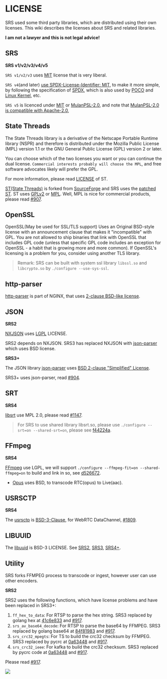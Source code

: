 # LICENSE

SRS used some third party libraries, which are distributed using their own licenses.
This wiki describes the licenses about SRS and related libraries.

**I am not a lawyer and this is not legal advice!**

## SRS

**SRS v1/v2/v3/v4/v5**

`SRS v1/v2/v3` uses [MIT](https://github.com/ossrs/srs/blob/develop/LICENSE) license that is very liberal.

`SRS v4`(and later) [use SPDX-License-Identifier: MIT](https://github.com/ossrs/srs/commit/3cd22b6e6eaf0c64834bfbcf1182270153850ad1), to make it more simple, by following the specification of [SPDX](https://spdx.org/ids/), which is also used by [POCO](https://github.com/pocoproject/poco/blob/master/LICENSE) and [Linux Kernel](https://www.kernel.org/doc/html/latest/process/license-rules.html#license-identifier-syntax), etc.

`SRS v5` is licenced under [MIT](https://github.com/ossrs/srs/blob/develop/LICENSE) or [MulanPSL-2.0](https://spdx.org/licenses/MulanPSL-2.0.html),
and note that [MulanPSL-2.0 is compatible with Apache-2.0](https://www.apache.org/legal/resolved.html#category-a),

## State Threads

The State Threads library is a derivative of the Netscape Portable Runtime library (NSPR) and therefore is distributed under the Mozilla Public License (MPL) version 1.1 or the GNU General Public License (GPL) version 2 or later.

You can choose which of the two licenses you want or you can continue the dual license. `Commercial interests probably will choose the MPL`, and free software advocates likely will prefer the GPL.

For more information, please read [LICENSE](http://state-threads.sourceforge.net/license.html) of ST.

[ST(State Threads)](https://github.com/ossrs/state-threads) is forked from [SourceForge](https://sourceforge.net/projects/state-threads/) and SRS uses the [patched ST](https://github.com/ossrs/state-threads/tree/srs). ST uses [GPLv2](https://github.com/ossrs/state-threads/blob/st-1.9/public.h#L25) or [MPL](https://github.com/ossrs/state-threads/blob/st-1.9/public.h#L2). Well, MPL is nice for commercial products, please read [#907](https://github.com/ossrs/srs/issues/907).

## OpenSSL

OpenSSL(May be used for SSL/TLS support) Uses an Original BSD-style license with an announcement clause that makes it "incompatible" with GPL. You are not allowed to ship binaries that link with OpenSSL that includes GPL code (unless that specific GPL code includes an exception for OpenSSL - a habit that is growing more and more common). If OpenSSL's licensing is a problem for you, consider using another TLS library.

> Remark: SRS can be built with system ssl library `libssl.so` and `libcrypto.so` by `./configure --use-sys-ssl`.

## http-parser

[http-parser](https://github.com/nodejs/http-parser) is part of NGINX, that uses [2-clause BSD-like license](http://nginx.org/LICENSE).

## JSON

**SRS2**

[NXJSON](https://bitbucket.org/yarosla/nxjson) uses [LGPL](https://bitbucket.org/yarosla/nxjson/src/afaf7f999a95ed68620d11073291dc82df792627/nxjson.h?at=default&fileviewer=file-view-default#nxjson.h-16) LICENSE.

SRS2 depends on NXJSON. SRS3 has replaced NXJSON with [json-parser](https://github.com/ossrs/srs/issues/904) which uses BSD license.

**SRS3+**

The JSON library [json-parser](https://github.com/udp/json-parser) uses [BSD 2-clause "Simplified" License](https://github.com/udp/json-parser/blob/master/LICENSE).

SRS3+ uses json-parser, read [#904](https://github.com/ossrs/srs/issues/904).

## SRT

**SRS4**

[libsrt](https://github.com/Haivision/srt/blob/master/LICENSE) use MPL 2.0, please read [#1147](https://github.com/ossrs/srs/issues/1147).

> For SRS to use shared library libsrt.so, please use `./configure --srt=on --shared-srt=on`, please see [f44224a](https://github.com/ossrs/srs/commit/f44224a2a121bb305868b7c00188bf0fcf8fce72).

## FFmpeg

**SRS4**

[FFmpeg](https://github.com/ossrs/srs/issues/1762) use LGPL, we will support `./configure --ffmpeg-fit=on --shared-ffmpeg=on` to build and link in so, see [d526672](https://github.com/ossrs/srs/commit/d5266725e2e40fd23bf3cbb4af814f392e161304).

* [Opus](https://opus-codec.org/license/) uses BSD, to transcode RTC(opus) to Live(aac).

## USRSCTP

**SRS4**

The [usrsctp](https://github.com/sctplab/usrsctp) is [BSD-3-Clause](https://github.com/sctplab/usrsctp/blob/master/LICENSE.md), for WebRTC DataChannel, [#1809](https://github.com/ossrs/srs/pull/1809).

## LIBUUID

The [libuuid](https://sourceforge.net/p/libuuid/code/ci/master/tree/COPYING) is BSD-3 LICENSE. See [SRS2](https://github.com/ossrs/srs/commit/c8871413e4c5ed72abfad3ff9523c0b0d1a6bb50), [SRS3](https://github.com/ossrs/srs/commit/5c6bb63bf25b500a2f785e087befbea7cf58a0d8), [SRS4+](https://github.com/ossrs/srs/commit/48ef3dcd832cc5ce34f97c26d81c3ed03e4cebd8).

## Utility

SRS forks FFMPEG process to transcode or ingest, however user can use other encoders.

**SRS2**

SRS2 uses the following functions, which have license problems and have been replaced in SRS3+:

1. `ff_hex_to_data`: For RTSP to parse the hex string. SRS3 replaced by golang hex at [41c6e833](https://github.com/ossrs/srs/commit/41c6e833b99829be4929f5bc90f83a237ccf7c33) and [#917](https://github.com/ossrs/srs/issues/917#issuecomment-406856975).
1. `srs_av_base64_decode`: For RTSP to parse the base64 by FFMPEG. SRS3 replaced by golang base64 at [84f81983](https://github.com/ossrs/srs/commit/84f81983aa609d2027e290c808280428a4e69f0e) and [#917](https://github.com/ossrs/srs/issues/917#issuecomment-406854293).
1. `srs_crc32_mpegts`: For TS to build the crc32 checksum by FFMPEG. SRS3 replaced by pycrc at [0a63448](https://github.com/ossrs/srs/commit/0a63448b86bfa2998f14055402896406a33de109) and [#917](https://github.com/ossrs/srs/issues/917#issuecomment-406839996).
1. `srs_crc32_ieee`: For kafka to build the crc32 checksum. SRS3 replaced by pycrc code at [0a63448](https://github.com/ossrs/srs/commit/0a63448b86bfa2998f14055402896406a33de109) and [#917](https://github.com/ossrs/srs/issues/917#issuecomment-406795463).

Please read [#917](https://github.com/ossrs/srs/issues/917).

![](https://ossrs.net/gif/v1/sls.gif?site=ossrs.io&path=/lts/pages/license-en)



